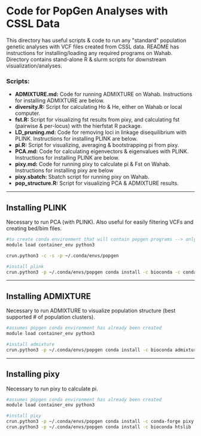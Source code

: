 # Code for PopGen Analyses with CSSL Data

This directory has useful scripts & code to run any "standard" population genetic analyses with VCF files created from CSSL data. README has instructions for installing/loading any required programs on Wahab. Directory contains stand-alone R & slurm scripts for downstream visualization/analyses.

### Scripts:

* **ADMIXTURE.md:** Code for running ADMIXTURE on Wahab. Instructions for installing ADMIXTURE are below.
* **diversity.R:** Script for calculating Ho & He, either on Wahab or local computer.
* **fst.R:** Script for visualizing fst results from pixy, and calculating fst (pairwise & per-locus) with the hierfstat R package.
* **LD_pruning.md:** Code for removing loci in linkage disequilibrium with PLINK. Instructions for installing PLINK are below.
* **pi.R:** Script for visualizing, averaging & bootstrapping pi from pixy.
* **PCA.md:** Code for calculating eigenvectors & eigenvalues with PLINK. Instructions for installing PLINK are below.
* **pixy.md:** Code for running pixy to calculate pi & Fst on Wahab. Instructions for installing pixy are below
* **pixy.sbatch:** Sbatch script for running pixy on Wahab.
* **pop_structure.R:** Script for visualizing PCA & ADMIXTURE results. 

---

## Installing PLINK

Necessary to run PCA (with PLINK). Also useful for easily filtering VCFs and creating bed/bim files.

```sh
#to create conda environment that will contain popgen programs --> only need to do this ONCE
module load container_env python3

crun.python3 -c -s -p ~/.conda/envs/popgen

#install plink
crun.python3 -p ~/.conda/envs/popgen conda install -c bioconda -c conda-forge plink
```

---

## Installing ADMIXTURE

Necessary to run ADMIXTURE to visualize population structure (best supported # of population clusters).

```sh
#assumes popgen conda environment has already been created
module load container_env python3

#install admixture
crun.python3 -p ~/.conda/envs/popgen conda install -c bioconda admixture
```

---

## Installing pixy

Necessary to run pixy to calculate pi.

```sh
#assumes popgen conda environment has already been created
module load container_env python3

#install pixy
crun.python3 -p ~/.conda/envs/popgen conda install -c conda-forge pixy
crun.python3 -p ~/.conda/envs/popgen conda install -c bioconda htslib
```
